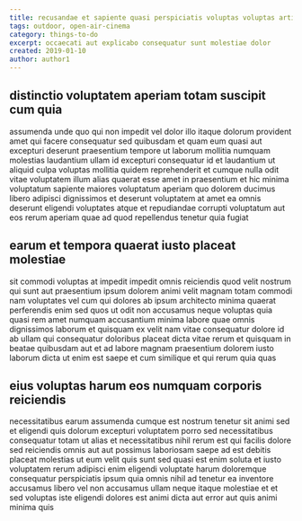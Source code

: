 ```yaml
---
title: recusandae et sapiente quasi perspiciatis voluptas voluptas article 3642
tags: outdoor, open-air-cinema
category: things-to-do
excerpt: occaecati aut explicabo consequatur sunt molestiae dolor
created: 2019-01-10
author: author1
---
```


## distinctio voluptatem aperiam totam suscipit cum quia

assumenda unde quo qui non impedit vel dolor illo itaque dolorum provident amet qui facere consequatur sed quibusdam et quam eum quasi aut excepturi deserunt praesentium tempore ut laborum mollitia numquam molestias laudantium ullam id excepturi consequatur id et laudantium ut aliquid culpa voluptas mollitia quidem reprehenderit et cumque nulla odit vitae voluptatem illum alias quaerat esse amet in praesentium et hic minima voluptatum sapiente maiores voluptatum aperiam quo dolorem ducimus libero adipisci dignissimos et deserunt voluptatem at amet ea omnis deserunt eligendi voluptates atque et repudiandae corrupti voluptatum aut eos rerum aperiam quae ad quod repellendus tenetur quia fugiat

## earum et tempora quaerat iusto placeat molestiae

sit commodi voluptas at impedit impedit omnis reiciendis quod velit nostrum qui sunt aut praesentium ipsum dolorem animi velit magnam totam commodi nam voluptates vel cum qui dolores ab ipsum architecto minima quaerat perferendis enim sed quos ut odit non accusamus neque voluptas quia quasi rem amet numquam accusantium minima labore quae omnis dignissimos laborum et quisquam ex velit nam vitae consequatur dolore id ab ullam qui consequatur doloribus placeat dicta vitae rerum et quisquam in beatae quibusdam aut et ad labore magnam praesentium dolorem iusto laborum dicta ut enim est saepe et cum similique et qui rerum quia quas

## eius voluptas harum eos numquam corporis reiciendis

necessitatibus earum assumenda cumque est nostrum tenetur sit animi sed et eligendi quis dolorum excepturi voluptatem porro sed necessitatibus consequatur totam ut alias et necessitatibus nihil rerum est qui facilis dolore sed reiciendis omnis aut aut possimus laboriosam saepe ad est debitis placeat molestias ut eum velit quis sunt sed quasi est enim soluta et iusto voluptatem rerum adipisci enim eligendi voluptate harum doloremque consequatur perspiciatis ipsum quia omnis nihil ad tenetur ea inventore accusamus libero vel non accusamus ullam neque itaque molestiae et et sed voluptas iste eligendi dolores est animi dicta aut error aut quis animi minima quis
